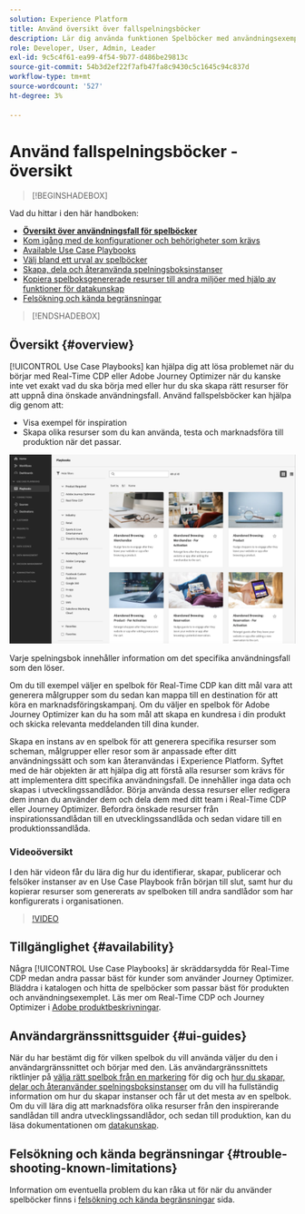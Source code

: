 ```yaml
---
solution: Experience Platform
title: Använd översikt över fallspelningsböcker
description: Lär dig använda funktionen Spelböcker med användningsexempel i Experience Platform för att komma igång med olika användningsområden för marknadsföring
role: Developer, User, Admin, Leader
exl-id: 9c5c4f61-ea99-4f54-9b77-d486be29813c
source-git-commit: 54b3d2ef22f7afb47fa8c9430c5c1645c94c837d
workflow-type: tm+mt
source-wordcount: '527'
ht-degree: 3%

---
```


# Använd fallspelningsböcker - översikt

>[!BEGINSHADEBOX]

Vad du hittar i den här handboken:

* **[Översikt över användningsfall för spelböcker](#overview)**
* [Kom igång med de konfigurationer och behörigheter som krävs](/help/use-case-playbooks/playbooks/get-started.md)
* [Available Use Case Playbooks](/help/use-case-playbooks/playbooks/playbooks-list.md)
* [Välj bland ett urval av spelböcker](/help/use-case-playbooks/playbooks/choose.md)
* [Skapa, dela och återanvända spelningsboksinstanser](/help/use-case-playbooks/playbooks/create-share-reuse.md)
* [Kopiera spelboksgenererade resurser till andra miljöer med hjälp av funktioner för datakunskap](/help/use-case-playbooks/playbooks/data-awareness.md)
* [Felsökning och kända begränsningar](troubleshooting.md)

>[!ENDSHADEBOX]

## Översikt {#overview}

[!UICONTROL Use Case Playbooks] kan hjälpa dig att lösa problemet när du börjar med Real-Time CDP eller Adobe Journey Optimizer när du kanske inte vet exakt vad du ska börja med eller hur du ska skapa rätt resurser för att uppnå dina önskade användningsfall. Använd fallspelsböcker kan hjälpa dig genom att:

* Visa exempel för inspiration
* Skapa olika resurser som du kan använda, testa och marknadsföra till produktion när det passar.

![Visa alla spelböcker](/help/use-case-playbooks/assets/playbooks/overview/playbooks-landing-page.png)

Varje spelningsbok innehåller information om det specifika användningsfall som den löser.

Om du till exempel väljer en spelbok för Real-Time CDP kan ditt mål vara att generera målgrupper som du sedan kan mappa till en destination för att köra en marknadsföringskampanj. Om du väljer en spelbok för Adobe Journey Optimizer kan du ha som mål att skapa en kundresa i din produkt och skicka relevanta meddelanden till dina kunder.

Skapa en instans av en spelbok för att generera specifika resurser som scheman, målgrupper eller resor som är anpassade efter ditt användningssätt och som kan återanvändas i Experience Platform. Syftet med de här objekten är att hjälpa dig att förstå alla resurser som krävs för att implementera ditt specifika användningsfall. De innehåller inga data och skapas i utvecklingssandlådor. Börja använda dessa resurser eller redigera dem innan du använder dem och dela dem med ditt team i Real-Time CDP eller Journey Optimizer. Befordra önskade resurser från inspirationssandlådan till en utvecklingssandlåda och sedan vidare till en produktionssandlåda.

### Videoöversikt

I den här videon får du lära dig hur du identifierar, skapar, publicerar och felsöker instanser av en Use Case Playbook från början till slut, samt hur du kopierar resurser som genererats av spelboken till andra sandlådor som har konfigurerats i organisationen.

>[!VIDEO](https://video.tv.adobe.com/v/3427058/?learn=on)

## Tillgänglighet {#availability}

Några [!UICONTROL Use Case Playbooks] är skräddarsydda för Real-Time CDP medan andra passar bäst för kunder som använder Journey Optimizer. Bläddra i katalogen och hitta de spelböcker som passar bäst för produkten och användningsexemplet. Läs mer om Real-Time CDP och Journey Optimizer i [Adobe produktbeskrivningar](https://helpx.adobe.com/legal/product-descriptions.html).

## Användargränssnittsguider {#ui-guides}

När du har bestämt dig för vilken spelbok du vill använda väljer du den i användargränssnittet och börjar med den. Läs användargränssnittets riktlinjer på [välja rätt spelbok från en markering](/help/use-case-playbooks/playbooks/choose.md) för dig och [hur du skapar, delar och återanvänder spelningsboksinstanser](/help/use-case-playbooks/playbooks/create-share-reuse.md) om du vill ha fullständig information om hur du skapar instanser och får ut det mesta av en spelbok. Om du vill lära dig att marknadsföra olika resurser från den inspirerande sandlådan till andra utvecklingssandlådor, och sedan till produktion, kan du läsa dokumentationen om [datakunskap](/help/use-case-playbooks/playbooks/data-awareness.md).

## Felsökning och kända begränsningar {#trouble-shooting-known-limitations}

Information om eventuella problem du kan råka ut för när du använder spelböcker finns i [felsökning och kända begränsningar](/help/use-case-playbooks/playbooks/troubleshooting.md) sida.
